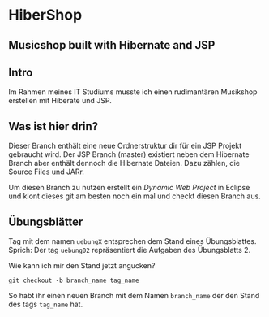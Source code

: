 HiberShop
=========
Musicshop built with Hibernate and JSP
--------------------------------------

Intro
-----
Im Rahmen meines IT Studiums musste ich einen rudimantären Musikshop erstellen mit Hiberate und JSP.


Was ist hier drin?
------------------

Dieser Branch enthält eine neue Ordnerstruktur dir für ein JSP Projekt gebraucht wird.
Der JSP Branch (master) existiert neben dem Hibernate Branch aber enthält dennoch die Hibernate
Dateien. Dazu zählen, die Source Files und JARr.

Um diesen Branch zu nutzen erstellt ein _Dynamic Web Project_ in Eclipse und klont
dieses git am besten noch ein mal und checkt diesen Branch aus.

Übungsblätter
-------------

Tag mit dem namen `uebungX` entsprechen dem Stand eines Übungsblattes. Sprich: Der tag `uebung02` repräsentiert die Aufgaben des Übungsblatts 2.

Wie kann ich mir den Stand jetzt angucken?

    git checkout -b branch_name tag_name

So habt ihr einen neuen Branch mit dem Namen `branch_name` der den Stand des tags `tag_name` hat.
